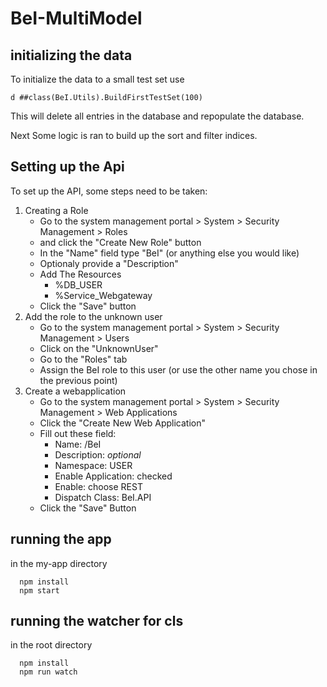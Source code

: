 # BeI-MultiModel
## initializing the data
To initialize the data to a small test set use
```
d ##class(BeI.Utils).BuildFirstTestSet(100)
```
This will delete all entries in the database and repopulate the database.

Next Some logic is ran to build up the sort and filter indices.
## Setting up the Api
To set up the API, some steps need to be taken:
1. Creating a Role
   * Go to the system management portal > System > Security Management > Roles
   * and click the "Create New Role" button
   * In the "Name" field type "BeI" (or anything else you would like)
   * Optionaly provide a "Description"
   * Add The Resources
      * %DB_USER
      * %Service_Webgateway
   * Click the "Save" button
2. Add the role to the unknown user
   * Go to the system management portal > System > Security Management > Users
   * Click on the "UnknownUser"
   * Go to the "Roles" tab
   * Assign the BeI role to this user (or use the other name you chose in the previous point)
3. Create a webapplication
   * Go to the system management portal > System > Security Management > Web Applications
   * Click the "Create New Web Application"
   * Fill out these field:
      * Name: /BeI
      * Description: *optional*
      * Namespace: USER
      * Enable Application: checked
      * Enable: choose REST
      * Dispatch Class: BeI.API
   * Click the "Save" Button


## running the app

in the my-app directory

      npm install 
      npm start

## running the watcher for cls

in the root directory

      npm install
      npm run watch